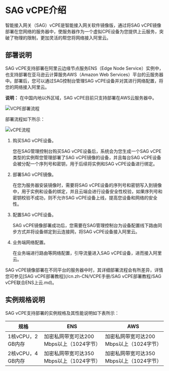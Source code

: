 # SAG vCPE介绍

智能接入网关（SAG）vCPE是智能接入网关软件镜像版，通过将SAG vCPE镜像部署在您网络的服务器中，使服务器作为一个虚拟CPE设备为您提供上云服务，突破了物理的限制，更加灵活的帮您将网络接入阿里云。

## 部署说明

SAG vCPE支持部署在阿里云边缘节点服务ENS（Edge Node Service）实例中，也支持部署在亚马逊云计算服务AWS（Amazon Web Services）平台的云服务器中。部署后，您可以通过SAG控制台管理SAG vCPE设备并对其进行网络配置，将您的网络接入阿里云。

**说明：** 在中国内地以外区域，SAG vCPE目前只支持部署在AWS云服务器中。

![VCPE部署流程](https://static-aliyun-doc.oss-cn-hangzhou.aliyuncs.com/assets/img/zh-CN/5713129951/p143452.png)

部署流程如下所示：

![vCPE流程](https://static-aliyun-doc.oss-cn-hangzhou.aliyuncs.com/assets/img/zh-CN/5713129951/p143457.png)

1.  购买SAG vCPE设备。

    您在SAG管理控制台购买SAG vCPE设备后，系统会为您生成一个SAG vCPE类型的实例帮您管理部署了SAG vCPE镜像的设备，并且每台SAG vCPE设备会被分配一个序列号和密钥，用于后续将实例和SAG vCPE设备进行绑定。

2.  部署SAG vCPE镜像。

    在您为服务器安装镜像时，需要将SAG vCPE设备的序列号和密钥写入到镜像中，用于实例和设备的绑定，并且云端会进行设备安全性校验，如果序列号和密钥校验不成功，则不允许SAG vCPE设备上线，提高您设备和网络的安全性。

3.  配置SAG vCPE设备。

    SAG vCPE镜像部署成功后，您需要在SAG管理控制台为设备配置线下路由同步方式并将设备绑定到云连接网，将SAG vCPE设备接入阿里云。

4.  业务端网络配置。

    在业务端进行路由等网络配置，引导流量进入SAG vCPE设备，进而接入阿里云。


SAG vCPE镜像部署在不同平台的服务器中时，其详细部署流程会有所差异，详情您可参见[SAG vCPE部署教程](/cn.zh-CN/VCPE手册/SAG vCPE部署教程/SAG vCPE联合ENS上云.md)。

## 实例规格说明

SAG vCPE支持部署的实例规格及其性能说明如下表所示：

|规格|ENS|AWS|
|--|---|---|
|1核vCPU，2 GB内存|加密私网带宽可达200 Mbps以上（1024字节）|加密私网带宽可达200 Mbps以上（1024字节）|
|2核vCPU，4 GB内存|加密私网带宽可达350 Mbps以上（1024字节）|加密私网带宽可达350 Mbps以上（1024字节）|

